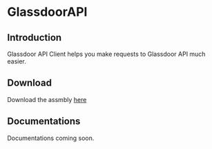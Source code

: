 # GlassdoorAPI

## Introduction
Glassdoor API Client helps you make requests to Glassdoor API much easier.

## Download
Download the assmbly [here](https://github.com/DylanCh/GlassdoorAPI/blob/master/bin/Debug/GlassdoorAPI.dll)

## Documentations
Documentations coming soon.
